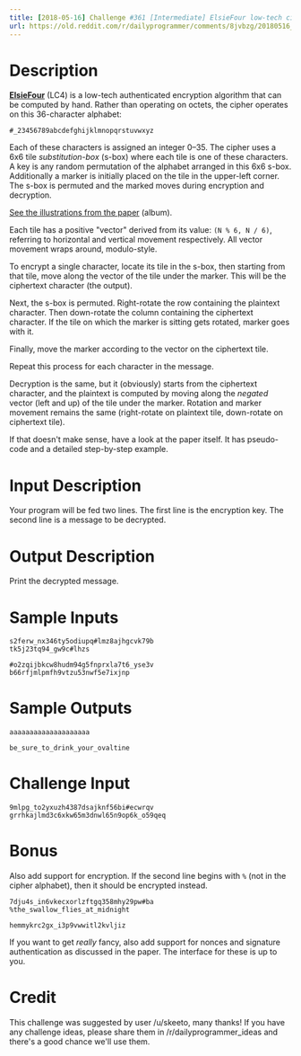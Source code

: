 ```yaml
---
title: [2018-05-16] Challenge #361 [Intermediate] ElsieFour low-tech cipher
url: https://old.reddit.com/r/dailyprogrammer/comments/8jvbzg/20180516_challenge_361_intermediate_elsiefour/
---
```


# Description

[**ElsieFour**](https://eprint.iacr.org/2017/339.pdf) (LC4) is a
low-tech authenticated encryption algorithm that can be computed by
hand. Rather than operating on octets, the cipher operates on this
36-character alphabet:

    #_23456789abcdefghijklmnopqrstuvwxyz

Each of these characters is assigned an integer 0–35. The cipher uses a
6x6 tile *substitution-box* (s-box) where each tile is one of these
characters. A key is any random permutation of the alphabet arranged in
this 6x6 s-box. Additionally a marker is initially placed on the tile in
the upper-left corner. The s-box is permuted and the marked moves during
encryption and decryption.

[See the illustrations from the paper](https://imgur.com/a/rYegtZn) (album).

Each tile has a positive "vector" derived from its value: `(N % 6, N /
6)`, referring to horizontal and vertical movement respectively. All
vector movement wraps around, modulo-style.

To encrypt a single character, locate its tile in the s-box, then
starting from that tile, move along the vector of the tile under the
marker. This will be the ciphertext character (the output).

Next, the s-box is permuted. Right-rotate the row containing the
plaintext character. Then down-rotate the column containing the
ciphertext character. If the tile on which the marker is sitting gets
rotated, marker goes with it.

Finally, move the marker according to the vector on the ciphertext tile.

Repeat this process for each character in the message.

Decryption is the same, but it (obviously) starts from the ciphertext
character, and the plaintext is computed by moving along the *negated*
vector (left and up) of the tile under the marker. Rotation and marker
movement remains the same (right-rotate on plaintext tile, down-rotate
on ciphertext tile).

If that doesn't make sense, have a look at the paper itself. It has
pseudo-code and a detailed step-by-step example.

# Input Description

Your program will be fed two lines. The first line is the encryption
key. The second line is a message to be decrypted.

# Output Description

Print the decrypted message.

# Sample Inputs

    s2ferw_nx346ty5odiupq#lmz8ajhgcvk79b
    tk5j23tq94_gw9c#lhzs

    #o2zqijbkcw8hudm94g5fnprxla7t6_yse3v
    b66rfjmlpmfh9vtzu53nwf5e7ixjnp

# Sample Outputs

    aaaaaaaaaaaaaaaaaaaa

    be_sure_to_drink_your_ovaltine

# Challenge Input

    9mlpg_to2yxuzh4387dsajknf56bi#ecwrqv
    grrhkajlmd3c6xkw65m3dnwl65n9op6k_o59qeq

# Bonus

Also add support for encryption. If the second line begins with `%` (not
in the cipher alphabet), then it should be encrypted instead.

    7dju4s_in6vkecxorlzftgq358mhy29pw#ba
    %the_swallow_flies_at_midnight

    hemmykrc2gx_i3p9vwwitl2kvljiz

If you want to get *really* fancy, also add support for nonces and
signature authentication as discussed in the paper. The interface for
these is up to you.

# Credit

This challenge was suggested by user /u/skeeto, many thanks! If you have any challenge ideas, please share them in /r/dailyprogrammer_ideas and there's a good chance we'll use them.
